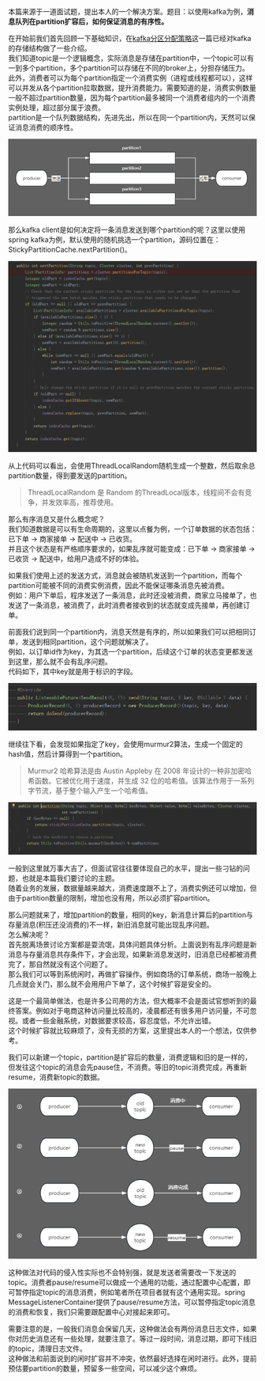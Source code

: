 本篇来源于一道面试题，提出本人的一个解决方案。题目：以使用kafka为例，**消息队列在partition扩容后，如何保证消息的有序性。**     

在开始前我们首先回顾一下基础知识，在[kafka分区分配策略](https://github.com/jmilktea/jtea/blob/master/%E4%B8%AD%E9%97%B4%E4%BB%B6/kafka/kafka%E5%88%86%E5%8C%BA%E5%88%86%E9%85%8D%E7%AD%96%E7%95%A5.md)这一篇已经对kafka的存储结构做了一些介绍。    
我们知道topic是一个逻辑概念，实际消息是存储在partition中，一个topic可以有一到多个partition，多个partition可以存储在不同的broker上，分担存储压力。   
此外，消费者可以为每个partition指定一个消费实例（进程或线程都可以），这样可以并发从各个partition拉取数据，提升消费能力。需要知道的是，消费实例数量一般不超过partition数量，因为每个partition最多被同一个消费者组内的一个消费实例处理，超过部分属于浪费。   
partition是一个队列数据结构，先进先出，所以在同一个partition内，天然可以保证消息消费的顺序性。   

![image](https://github.com/jmilktea/jtea/blob/master/%E4%B8%AD%E9%97%B4%E4%BB%B6/kafka/images/kafka-partition-order-1.png)    

那么kafka client是如何决定将一条消息发送到哪个partition的呢？这里以使用spring kafka为例，默认使用的随机挑选一个partition，源码位置在：StickyPartitionCache.nextPartition()。  

![image](https://github.com/jmilktea/jtea/blob/master/%E4%B8%AD%E9%97%B4%E4%BB%B6/kafka/images/kafka-partition-order-2.png)    

从上代码可以看出，会使用ThreadLocalRandom随机生成一个整数，然后取余总partition数量，得到要发送的partition。    
> ThreadLocalRandom 是 Random 的ThreadLocal版本，线程间不会有竞争，并发效率高，推荐使用。    

那么有序消息又是什么概念呢？   
我们知道数据是可以有生命周期的，这里以点餐为例，一个订单数据的状态包括：已下单 -> 商家接单 -> 配送中 -> 已收货。    
并且这个状态是有严格顺序要求的，如果乱序就可能变成：已下单 -> 商家接单 -> 已收货 -> 配送中，给用户造成不好的体验。    

如果我们使用上述的发送方式，消息就会被随机发送到一个partition，而每个partition可能被不同的消费实例消费，因此不能保证哪条消息先被消费。   
例如：用户下单后，程序发送了一条消息，此时还没被消费，商家立马接单了，也发送了一条消息，被消费了，此时消费者接收到的状态就变成先接单，再创建订单。    

前面我们说到同一个partition内，消息天然是有序的，所以如果我们可以把相同订单，发送到相同partition，这个问题就解决了。   
例如，以订单id作为key，为其选一个partition，后续这个订单的状态变更都发送到这里，那么就不会有乱序问题。   
代码如下，其中key就是用于标识的字段。   

![image](https://github.com/jmilktea/jtea/blob/master/%E4%B8%AD%E9%97%B4%E4%BB%B6/kafka/images/kafka-partition-order-3.png)   

继续往下看，会发现如果指定了key，会使用murmur2算法，生成一个固定的hash值，然后计算得到一个partition。    
> Murmur2 哈希算法是由 Austin Appleby 在 2008 年设计的一种非加密哈希函数。它被优化用于速度，并生成 32 位的哈希值。该算法作用于一系列字节流，基于整个输入产生一个哈希值。    

![image](https://github.com/jmilktea/jtea/blob/master/%E4%B8%AD%E9%97%B4%E4%BB%B6/kafka/images/kafka-partition-order-4.png)    

一般到这里就万事大吉了，但面试官往往要体现自己的水平，提出一些刁钻的问题，也就是本篇我们要讨论的主题。    
随着业务的发展，数据量越来越大，消费速度跟不上了，消费实例还可以增加，但由于partition数量的限制，增加也没有用，所以必须扩容partition。    

那么问题就来了，增加partition的数量，相同的key，新消息计算后的partition与存量消息(积压还没消费的)不一样，新旧消息就可能出现乱序问题。    
怎么解决呢？    
首先脱离场景讨论方案都是耍流氓，具体问题具体分析。上面说到有乱序问题是新消息与存量消息共存条件下，才会出现，如果新消息发送时，旧消息已经都被消费完了，那自然就没有这个问题了。   
那么我们可以等到系统闲时，再做扩容操作。例如商场的订单系统，商场一般晚上几点就会关门，那么就不会用用户下单了，这个时候扩容是安全的。   

这是一个最简单做法，也是许多公司用的方法，但大概率不会是面试官想听到的最终答案。例如对于电商这种访问量比较高的，凌晨都还有很多用户访问量，不可忽视。或者一些金融系统，对数据要求较高，容忍度低，不允许出错。   
这个时候扩容就比较麻烦了，没有无损的方案，这里提出本人的一个想法，仅供参考。   

我们可以新建一个topic，partition是扩容后的数量，消费逻辑和旧的是一样的，但发往这个topic的消息会先pause住，不消费。等旧的topic消费完成，再重新resume，消费新topic的数据。   

![image](https://github.com/jmilktea/jtea/blob/master/%E4%B8%AD%E9%97%B4%E4%BB%B6/kafka/images/kafka-partition-order-5.png)    

这种做法对代码的侵入性实际也不会特别强，就是发送者需要改一下发送的topic。消费者pause/resume可以做成一个通用的功能，通过配置中心配置，即可暂停指定topic的消息消费，例如笔者所在项目者就有这个通用实现。spring MessageListenerContainer提供了pause/resume方法，可以暂停指定topic消息的消费和恢复，我们只需要跟配置中心对接起来即可。   

需要注意的是，一般我们消息会保留几天，这种做法会有两份消息日志文件，如果你对历史消息还有一些处理，就要注意了。等过一段时间，消息过期，即可下线旧的topic，清理日志文件。   
这种做法和前面说到的闲时扩容并不冲突，依然最好选择在闲时进行。此外，提前预估要partition的数量，预留多一些空间，可以减少这个麻烦。   











